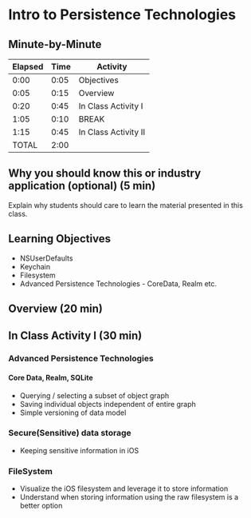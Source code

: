 # Intro to Persistence Technologies

## Minute-by-Minute

| **Elapsed** | **Time**  | **Activity**              |
| ----------- | --------- | ------------------------- |
| 0:00        | 0:05      | Objectives                |
| 0:05        | 0:15      | Overview                  |
| 0:20        | 0:45      | In Class Activity I       |
| 1:05        | 0:10      | BREAK                     |
| 1:15        | 0:45      | In Class Activity II      |
| TOTAL       | 2:00      |                           |

## Why you should know this or industry application (optional) (5 min)

Explain why students should care to learn the material presented in this class.


## Learning Objectives

- NSUserDefaults
- Keychain
- Filesystem
- Advanced Persistence Technologies - CoreData, Realm etc.

## Overview (20 min)

## In Class Activity I (30 min)
### Advanced Persistence Technologies

#### Core Data, Realm, SQLite
- Querying / selecting a subset of object graph
- Saving individual objects independent of entire graph
- Simple versioning of data model


### Secure(Sensitive) data storage
- Keeping sensitive information in iOS

### FileSystem
- Visualize the iOS filesystem and leverage it to store information
- Understand when storing information using the raw filesystem is a better option

